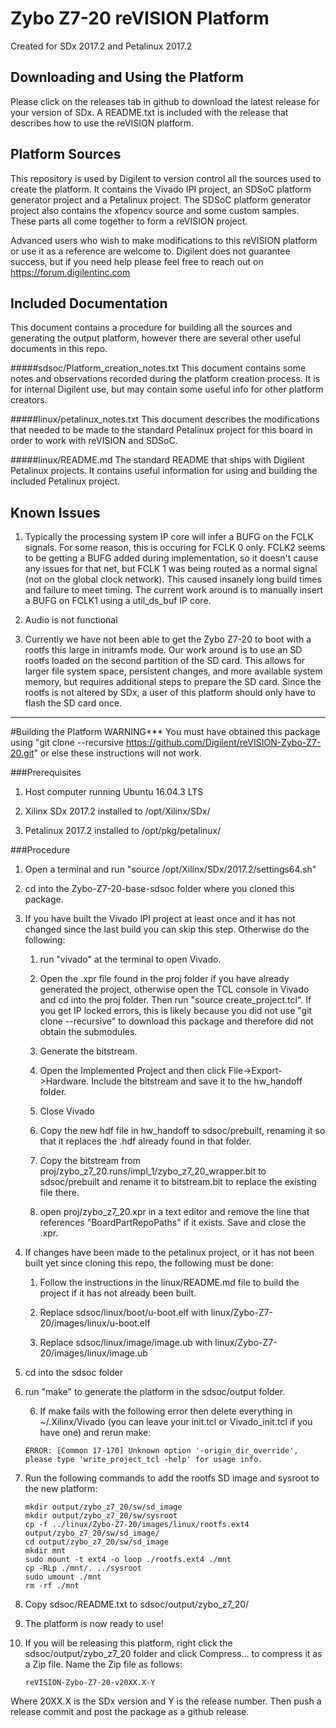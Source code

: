 # Zybo Z7-20 reVISION Platform
Created for SDx 2017.2 and Petalinux 2017.2

## Downloading and Using the Platform

Please click on the releases tab in github to download the latest release for your version
of SDx. A README.txt is included with the release that describes how to use the reVISION 
platform.

## Platform Sources

This repository is used by Digilent to version control all the sources used to create the 
platform. It contains the Vivado IPI project, an SDSoC platform generator project and a 
Petalinux project. The SDSoC platform generator project also contains the xfopencv source
and some custom samples. These parts all come together to form a reVISION project.

Advanced users who wish to make modifications to this reVISION platform or use it as a
reference are welcome to. Digilent does not guarantee success, but if you need help please
feel free to reach out on https://forum.digilentinc.com

## Included Documentation

This document contains a procedure for building all the sources and generating the output
platform, however there are several other useful documents in this repo.

#####sdsoc/Platform_creation_notes.txt
   This document contains some notes and observations recorded during the platform creation
   process. It is for internal Digilent use, but may contain some useful info for other platform
   creators.
       
#####linux/petalinux_notes.txt
   This document describes the modifications that needed to be made to the standard Petalinux project
   for this board in order to work with reVISION and SDSoC.

#####linux/README.md
   The standard README that ships with Digilent Petalinux projects. It contains useful information for
   using and building the included Petalinux project.
  
## Known Issues

1. Typically the processing system IP core will infer a BUFG on the FCLK signals. For some reason, this is occuring for FCLK 0 only.
   FCLK2 seems to be getting a BUFG added during implementation, so it doesn't cause any issues for that net, but FCLK 1 was being
   routed as a normal signal (not on the global clock network). This caused insanely long build times and failure to meet timing. The
   current work around is to manually insert a BUFG on FCLK1 using a util_ds_buf IP core.

2. Audio is not functional

3. Currently we have not been able to get the Zybo Z7-20 to boot with a rootfs this large in initramfs mode. Our work around is to
   use an SD rootfs loaded on the second partition of the SD card. This allows for larger file system space, persistent changes, and
   more available system memory, but requires additional steps to prepare the SD card. Since the rootfs is not altered by SDx, a user 
   of this platform should only have to flash the SD card once. 

---------

#Building the Platform
WARNING*** You must have obtained this package using "git clone --recursive https://github.com/Digilent/reVISION-Zybo-Z7-20.git" or else these instructions will not work.

###Prerequisites
1. Host computer running Ubuntu 16.04.3 LTS 

2. Xilinx SDx 2017.2 installed to /opt/Xilinx/SDx/

3. Petalinux 2017.2 installed to /opt/pkg/petalinux/

###Procedure     
1. Open a terminal and run "source /opt/Xilinx/SDx/2017.2/settings64.sh"

2. cd into the Zybo-Z7-20-base-sdsoc folder where you cloned this package.

3. If you have built the Vivado IPI project at least once and it has not changed since the last build you can skip this step. Otherwise do the following:
    
    1. run "vivado" at the terminal to open Vivado.
    
    2. Open the .xpr file found in the proj folder if you have already generated the project, otherwise open the TCL console in Vivado and cd into the proj folder. Then run "source create_project.tcl". If you get IP locked errors, this is likely because you did not use "git clone --recursive" to download this package and therefore did not obtain the submodules.
  
    3. Generate the bitstream.
    
    4. Open the Implemented Project and then click File->Export->Hardware. Include the bitstream and save it to the hw_handoff folder.
   
    5. Close Vivado
    
    6. Copy the new hdf file in hw_handoff to sdsoc/prebuilt, renaming it so that it replaces the .hdf already found in that folder.
    
    7. Copy the bitstream from proj/zybo_z7_20.runs/impl_1/zybo_z7_20_wrapper.bit to sdsoc/prebuilt and rename it to bitstream.bit to replace the existing file there.
    
    8. open proj/zybo_z7_20.xpr in a text editor and remove the line that references "BoardPartRepoPaths" if it exists. Save and close the .xpr.

4. If changes have been made to the petalinux project, or it has not been built yet since cloning this repo, the following must be done:
   
    1. Follow the instructions in the linux/README.md file to build the project if it has not already been built.
    
    2. Replace sdsoc/linux/boot/u-boot.elf with linux/Zybo-Z7-20/images/linux/u-boot.elf
    
    3. Replace sdsoc/linux/image/image.ub with linux/Zybo-Z7-20/images/linux/image.ub

5. cd into the sdsoc folder

6. run "make" to generate the platform in the sdsoc/output folder.

    6. If make fails with the following error then delete everything in ~/.Xilinx/Vivado (you can leave your init.tcl or Vivado_init.tcl if you have one) and rerun make:

    ```
    ERROR: [Common 17-170] Unknown option '-origin_dir_override', please type 'write_project_tcl -help' for usage info.
    ```

7. Run the following commands to add the rootfs SD image and sysroot to the new platform:

    ```
    mkdir output/zybo_z7_20/sw/sd_image
    mkdir output/zybo_z7_20/sw/sysroot
    cp -f ../linux/Zybo-Z7-20/images/linux/rootfs.ext4 output/zybo_z7_20/sw/sd_image/
    cd output/zybo_z7_20/sw/sd_image
    mkdir mnt
    sudo mount -t ext4 -o loop ./rootfs.ext4 ./mnt
    cp -RLp ./mnt/. ../sysroot
    sudo umount ./mnt
    rm -rf ./mnt
    ```
    
8. Copy sdsoc/README.txt to sdsoc/output/zybo_z7_20/ 

9. The platform is now ready to use!

10. If you will be releasing this platform, right click the sdsoc/output/zybo_z7_20 folder and click Compress... to compress it as a Zip file. Name the Zip file as follows:

    ```
    reVISION-Zybo-Z7-20-v20XX.X-Y
    ```
    
   Where 20XX.X is the SDx version and Y is the release number. Then push a release commit and post the package as a github release.


 



